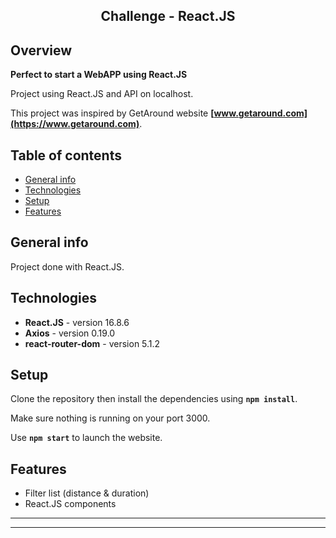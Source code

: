 <h2 align="center">
	Challenge - React.JS
</h2>

## Overview

**Perfect to start a WebAPP using React.JS**

Project using React.JS and API on localhost.

This project was inspired by GetAround website **[www.getaround.com](https://www.getaround.com)**.

## Table of contents

- [General info](#general-info)
- [Technologies](#technologies)
- [Setup](#setup)
- [Features](#features)

## General info

Project done with React.JS.

## Technologies

- **React.JS** - version 16.8.6
- **Axios** - version 0.19.0
- **react-router-dom** - version 5.1.2

## Setup

Clone the repository then install the dependencies using **`npm install`**.

Make sure nothing is running on your port 3000.

Use **`npm start`** to launch the website.

## Features

- Filter list (distance & duration)
- React.JS components

---

---
